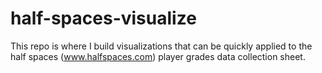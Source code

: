 # half-spaces-visualize

This repo is where I build visualizations that can be quickly applied to the half spaces (www.halfspaces.com) player grades data collection sheet.

